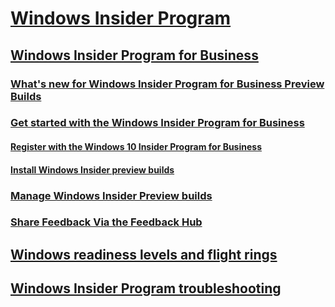 # [Windows Insider Program](https://docs.microsoft.com/en-us/windows-insider/)
## [Windows Insider Program for Business](index.md)
### [What's new for Windows Insider Program for Business Preview Builds](wip-4-biz-whats-new.md)
### [Get started with the Windows Insider Program for Business](wip-4-biz-get-started.md)
#### [Register with the Windows 10 Insider Program for Business](wip-4-biz-register.md)
#### [Install Windows Insider preview builds](wip-4-biz-install.md)
### [Manage Windows Insider Preview builds](wip-4-biz-manage-builds.md)
### [Share Feedback Via the Feedback Hub](wip-4-biz-feedback-hub.md)
## [Windows readiness levels and flight rings](wip-4-biz-flight-levels-and-rings.md)
## [Windows Insider Program troubleshooting](wip-4-biz-troubleshooting.md)

